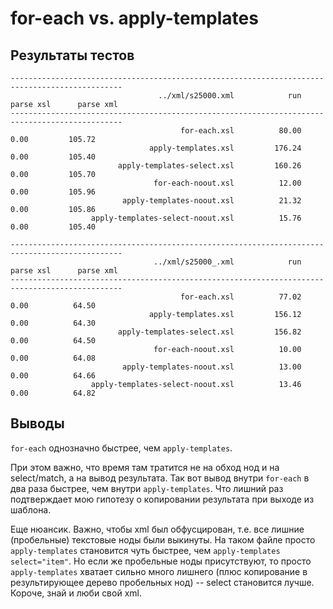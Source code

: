 for-each vs. apply-templates
============================

Результаты тестов
-----------------

    -----------------------------------------------------------------------------------------------
                                     ../xml/s25000.xml            run      parse xsl      parse xml
    -----------------------------------------------------------------------------------------------
                                          for-each.xsl          80.00           0.00         105.72
                                   apply-templates.xsl         176.24           0.00         105.40
                            apply-templates-select.xsl         160.26           0.00         105.70
                                    for-each-noout.xsl          12.00           0.00         105.96
                             apply-templates-noout.xsl          21.32           0.00         105.86
                      apply-templates-select-noout.xsl          15.76           0.00         105.40

    -----------------------------------------------------------------------------------------------
                                    ../xml/s25000_.xml            run      parse xsl      parse xml
    -----------------------------------------------------------------------------------------------
                                          for-each.xsl          77.02           0.00          64.50
                                   apply-templates.xsl         156.12           0.00          64.30
                            apply-templates-select.xsl         156.82           0.00          64.50
                                    for-each-noout.xsl          10.00           0.00          64.08
                             apply-templates-noout.xsl          13.00           0.00          64.66
                      apply-templates-select-noout.xsl          13.46           0.00          64.82


Выводы
------

`for-each` однозначно быстрее, чем `apply-templates`.

При этом важно, что время там тратится не на обход нод и на select/match,
а на вывод результата. Так вот вывод внутри `for-each` в два раза быстрее, чем внутри `apply-templates`.
Что лишний раз подтверждает мою гипотезу о копировании результата при выходе из шаблона.

Еще нюансик. Важно, чтобы xml был обфусцирован, т.е. все лишние (пробельные) текстовые ноды были выкинуты.
На таком файле просто `apply-templates` становится чуть быстрее, чем `apply-templates select="item"`.
Но если же пробельные ноды присутствуют, то просто `apply-templates` хватает сильно много лишнего
(плюс копирование в результирующее дерево пробельных нод) -- select становится лучше.
Короче, знай и люби свой xml.

